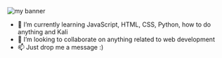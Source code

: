 <img src="https://user-images.githubusercontent.com/95444611/150990436-8914b9f5-083a-43ae-8b6a-736145fccac6.gif" alt="my banner">

- 🌱 I’m currently learning JavaScript, HTML, CSS, Python, how to do anything and Kali
- 💞️ I’m looking to collaborate on anything related to web development
- 📫 Just drop me a message :)

<!---
Loraria/Loraria is a ✨ special ✨ repository because its `README.md` (this file) appears on your GitHub profile.
You can click the Preview link to take a look at your changes.
--->
